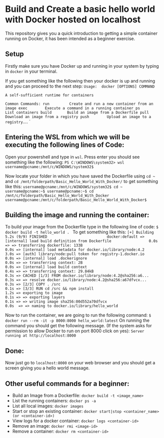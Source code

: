 # Build and Create a basic hello world with Docker hosted on localhost

This repository gives you a quick introduction to getting a simple container running on Docker, it has been intended as a beginner exercise.


## Setup

Firstly make sure you have Docker up and running in your system by typing in `docker` in your terminal.

If you get something like the following then your docker is up and running and you can proceed to the next step:
`Usage:  docker [OPTIONS] COMMAND`

`A self-sufficient runtime for containers`

`Common Commands:
  run         Create and run a new container from an image
  exec        Execute a command in a running container
  ps          List containers
  build       Build an image from a Dockerfile
  pull        Download an image from a registry
  push        Upload an image to a registry`....
`
## Entering the WSL from which we will be executing the following lines of Code:

Open your powershell and type in `wsl`. Press enter you should see something like the following:
`PS C:\WINDOWS\system32> wsl
username@pcname:/mnt/c/WINDOWS/system32$	`

Now locate your folder in which you have saved the Dockerfile using `cd ~` and `cd /mnt/folderpath/Basic_Hello_World_With_Docker/` to get something like this:
`username@pcname:/mnt/c/WINDOWS/system32$ cd ~
username@pcname:~$
username@pcname:~$ cd /mnt/c/folderpath/Basic_Hello_World_With_Docker
username@pcname:/mnt/c/folderpath/Basic_Hello_World_With_Docker$  `

## Building the image and running the container:

To build your image from the Dockerfile type in the following line of code:
`$ docker build -t hello_world . `
To get something like this:
`[+] Building 5.2s (9/9) FINISHED                           docker:default
 => [internal] load build definition from Dockerfile                 0.0s
 => => transferring dockerfile: 133B                                 0.0s
 => [internal] load metadata for docker.io/library/node:4.2          3.0s
 => [auth] library/node:pull token for registry-1.docker.io          0.0s
 => [internal] load .dockerignore                                    0.0s
 => => transferring context: 2B                                      0.0s
 => [internal] load build context                                    0.4s
 => => transferring context: 29.84kB                                 0.3s
 => CACHED [1/3] FROM docker.io/library/node:4.2@sha256:a6...        0.3s
 => => resolve docker.io/library/node:4.2@sha256:a67dfvcx...         0.3s
 => [2/3] COPY . /src                                                0.1s
 => [3/3] RUN cd /src && npm install                                 1.2s
 => exporting to image                                               0.1s
 => => exporting layers                                              0.1s
 => => writing image sha256:00d552a70dfvcx                           0.0s 
 => => naming to docker.io/library/hello_world                             `

Now to run the container, we are going to run the following command:
`$ docker run --rm -it -p 8000:8000 hello_world:latest`
On running the command you should get the following message. (If the system asks for permission to allow Docker to run on port 8000 click on yes):
`Server running at http://localhost:8000`

## Done:

Now just go to `localhost:8000` on your web browser and you should get a screen giving you a hello world message.

## Other useful commands for a beginner:

- Build an Image from a Dockerfile: `docker build -t <image_name>` 
- List the running containers: `docker ps -a`
- List all local images: `docker images`
- Start or stop an existing container: `docker start|stop <container_name> (or <container-id>)`
- View logs for a docker container: `docker logs <container-id>`
- Remove an image: `docker rmi <image-id>`
- Remove a container: `docker rm <container-id>`

